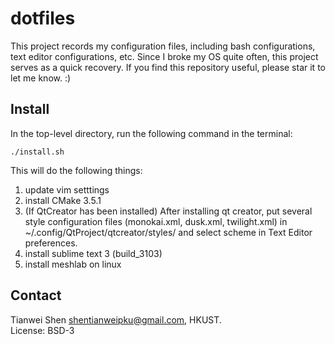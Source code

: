 dotfiles
================
This project records my configuration files, including bash configurations, text editor configurations, etc. Since I broke my OS quite often, this project serves as a quick recovery. If you find this repository useful, please star it to let me know. :)

Install
----------------
In the top-level directory, run the following command in the terminal:

    ./install.sh

This will do the following things:  
1. update vim setttings  
2. install CMake 3.5.1  
3. (If QtCreator has been installed) After installing qt creator, put several style configuration files (monokai.xml, dusk.xml, twilight.xml) in ~/.config/QtProject/qtcreator/styles/ and select scheme in Text Editor preferences.  
4. install sublime text 3 (build_3103)  
5. install meshlab on linux  

Contact
----------------
Tianwei Shen <shentianweipku@gmail.com>, HKUST.  
License: BSD-3
